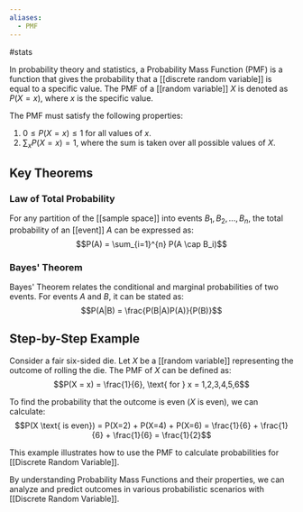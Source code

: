 ```yaml
---
aliases:
  - PMF
---
```


#stats

In probability theory and statistics, a Probability Mass Function (PMF) is a function that gives the probability that a [[discrete random variable]] is equal to a specific value. The PMF of a [[random variable]] $X$ is denoted as $P(X = x)$, where $x$ is the specific value.

The PMF must satisfy the following properties:
1. $0 \leq P(X = x) \leq 1$ for all values of $x$.
2. $\sum_{x} P(X = x) = 1$, where the sum is taken over all possible values of $X$.

## Key Theorems
### Law of Total Probability
For any partition of the [[sample space]] into events $B_1, B_2, ..., B_n$, the total probability of an [[event]] $A$ can be expressed as:
$$P(A) = \sum_{i=1}^{n} P(A \cap B_i)$$

### Bayes' Theorem
Bayes' Theorem relates the conditional and marginal probabilities of two events. For events $A$ and $B$, it can be stated as:
$$P(A|B) = \frac{P(B|A)P(A)}{P(B)}$$

## Step-by-Step Example
Consider a fair six-sided die. Let $X$ be a [[random variable]] representing the outcome of rolling the die. The PMF of $X$ can be defined as:
$$P(X = x) = \frac{1}{6}, \text{ for } x = 1,2,3,4,5,6$$

To find the probability that the outcome is even ($X$ is even), we can calculate:
$$P(X \text{ is even}) = P(X=2) + P(X=4) + P(X=6) = \frac{1}{6} + \frac{1}{6} + \frac{1}{6} = \frac{1}{2}$$

This example illustrates how to use the PMF to calculate probabilities for [[Discrete Random Variable]].

By understanding Probability Mass Functions and their properties, we can analyze and predict outcomes in various probabilistic scenarios with [[Discrete Random Variable]].